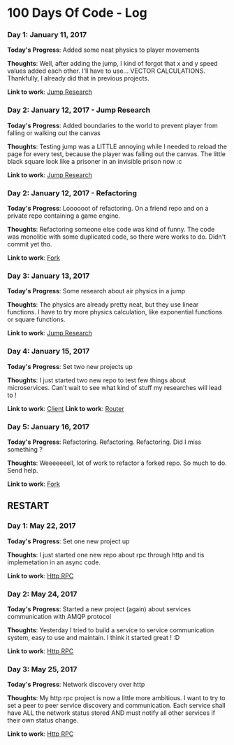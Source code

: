 # 100 Days Of Code - Log

### Day 1: January 11, 2017

**Today's Progress**: Added some neat physics to player movements

**Thoughts**: Well, after adding the jump, I kind of forgot that x and y speed values added each other. I'll have to use... VECTOR CALCULATIONS. Thankfully, I already did that in previous projects.

**Link to work**: [Jump Research](https://github.com/Hild-Franck/jump-research)

### Day 2: January 12, 2017 - Jump Research

**Today's Progress**: Added boundaries to the world to prevent player from falling or walking out the canvas

**Thoughts**: Testing jump was a LITTLE annoying while I needed to reload the page for every test, because the player was falling out the canvas. The little black square look like a prisoner in an invisible prison now :c

**Link to work**: [Jump Research](https://github.com/Hild-Franck/jump-research)

### Day 2: January 12, 2017 - Refactoring

**Today's Progress**: Loooooot of refactoring. On a friend repo and on a private repo containing a game engine.

**Thoughts**: Refactoring someone else code was kind of funny. The code was monolitic with some duplicated code, so there were works to do. Didn't commit yet tho.

**Link to work**: [Fork](https://github.com/Hild-Franck/hapi-cron-job)

### Day 3: January 13, 2017

**Today's Progress**: Some research about air physics in a jump

**Thoughts**: The physics are already pretty neat, but they use linear functions. I have to try more physics calculation, like exponential functions or square functions.

**Link to work**: [Jump Research](https://github.com/Hild-Franck/jump-research)

### Day 4: January 15, 2017

**Today's Progress**: Set two new projects up

**Thoughts**: I just started two new repo to test few things about microservices. Can't wait to see what kind of stuff my researches will lead to !

**Link to work**: [Client](https://github.com/Hild-Franck/BE-Project-client)
**Link to work**: [Router](https://github.com/Hild-Franck/BE-Project-router)

### Day 5: January 16, 2017

**Today's Progress**: Refactoring. Refactoring. Refactoring. Did I miss something ?

**Thoughts**: Weeeeeeell, lot of work to refactor a forked repo. So much to do. Send help.

**Link to work**: [Fork](https://github.com/Hild-Franck/hapi-cron-job)

## RESTART
### Day 1: May 22, 2017

**Today's Progress**: Set one new project up

**Thoughts**: I just started one new repo about rpc through http and tis implemetation in an async code.

**Link to work**: [Http RPC](https://github.com/Hild-Franck/http-rpc)

### Day 2: May 24, 2017

**Today's Progress**: Started a new project (again) about services communication with AMQP protocol

**Thoughts**: Yesterday I tried to build a service to service communication system, easy to use and maintain. I think it started great ! :D

**Link to work**: [Http RPC](https://github.com/Hild-Franck/amqplib-rpc-services)

### Day 3: May 25, 2017

**Today's Progress**: Network discovery over http

**Thoughts**: My http rpc project is now a little more ambitious. I want to try to set a peer to peer service discovery and communication. Each service shall have ALL the network status stored AND must notify all other services if their own status change.

**Link to work**: [Http RPC](https://github.com/Hild-Franck/http-rpc)